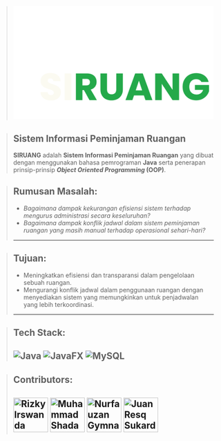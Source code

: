 > ![SIRUANG - Brand](/sources/public/image/brand-icon.png)

> ## **Sistem Informasi Peminjaman Ruangan**
> **SIRUANG** adalah **Sistem Informasi Peminjaman Ruangan** yang dibuat dengan menggunakan bahasa pemrograman **Java** serta penerapan  prinsip-prinsip ***Object Oriented Programming* (OOP)**.

> ## **Rumusan Masalah:**
> - *Bagaimana dampak kekurangan efisiensi sistem terhadap mengurus administrasi secara keseluruhan?*
> - *Bagaimana dampak konflik jadwal dalam sistem peminjaman ruangan  yang masih manual terhadap operasional sehari-hari?*
> ---

> ## **Tujuan:**
> - Meningkatkan efisiensi dan transparansi dalam pengelolaan sebuah ruangan.
> - Mengurangi konflik jadwal dalam penggunaan ruangan dengan menyediakan sistem yang memungkinkan untuk penjadwalan yang lebih terkoordinasi.
> ---

> ## **Tech Stack:**
> ![Java](https://img.shields.io/badge/java-%23ED8B00.svg?style=for-the-badge&logo=openjdk&logoColor=white)
> ![JavaFX](https://img.shields.io/badge/javafx-%23FF0000.svg?style=for-the-badge&logo=javafx&logoColor=white)
> ![MySQL](https://img.shields.io/badge/mysql-4479A1.svg?style=for-the-badge&logo=mysql&logoColor=white)
> ---

> ## **Contributors:**
> <a href="https://github.com/NotHydra"> <img src="https://avatars.githubusercontent.com/u/86897187?v=4" title="Rizky Irswanda" width="80" height="80"></a>
> <a href="https://github.com/msbastx"> <img src="https://avatars.githubusercontent.com/u/132727693?v=4" title="Muhammad Shadam Bastian" width="80" height="80"></a>
> <a href="https://github.com/nfgcode"> <img src="https://avatars.githubusercontent.com/u/50001308?v=4" title="Nurfauzan Gymnastiar" width="80" height="80"></a>
> <a href="https://github.com/JUANRESQ"> <img src="https://avatars.githubusercontent.com/u/93917038?v=4" title="Juan Resq Sukardi" width="80" height="80"></a>
> ---
